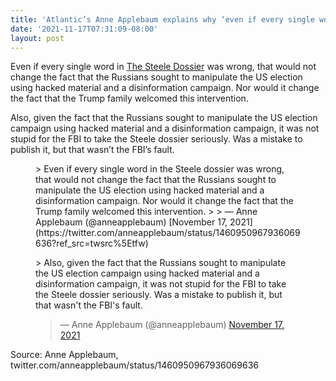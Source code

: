 ```yaml
---
title: 'Atlantic’s Anne Applebaum explains why ‘even if every single word in the Steele dossier was wrong,’ the FBI and media were right to treat it as legit'
date: '2021-11-17T07:31:09-08:00'
layout: post
---
```


Even if every single word in [The Steele Dossier](/2016/06/20/the-steele-dossier/) was wrong, that would not change the fact that the Russians sought to manipulate the US election using hacked material and a disinformation campaign. Nor would it change the fact that the Trump family welcomed this intervention.

Also, given the fact that the Russians sought to manipulate the US election campaign using hacked material and a disinformation campaign, it was not stupid for the FBI to take the Steele dossier seriously. Was a mistake to publish it, but that wasn’t the FBI’s fault.

<figure class="wp-block-embed is-type-rich is-provider-twitter wp-block-embed-twitter"><div class="wp-block-embed__wrapper">> Even if every single word in the Steele dossier was wrong, that would not change the fact that the Russians sought to manipulate the US election using hacked material and a disinformation campaign. Nor would it change the fact that the Trump family welcomed this intervention.
> 
> — Anne Applebaum (@anneapplebaum) [November 17, 2021](https://twitter.com/anneapplebaum/status/1460950967936069636?ref_src=twsrc%5Etfw)

<script async="" charset="utf-8" src="https://platform.twitter.com/widgets.js"></script></div></figure><figure class="wp-block-embed is-type-rich is-provider-twitter wp-block-embed-twitter"><div class="wp-block-embed__wrapper">> Also, given the fact that the Russians sought to manipulate the US election campaign using hacked material and a disinformation campaign, it was not stupid for the FBI to take the Steele dossier seriously. Was a mistake to publish it, but that wasn't the FBI's fault.
> 
> — Anne Applebaum (@anneapplebaum) [November 17, 2021](https://twitter.com/anneapplebaum/status/1460951783359102984?ref_src=twsrc%5Etfw)

<script async="" charset="utf-8" src="https://platform.twitter.com/widgets.js"></script></div></figure>Source: Anne Applebaum, twitter.com/anneapplebaum/status/1460950967936069636